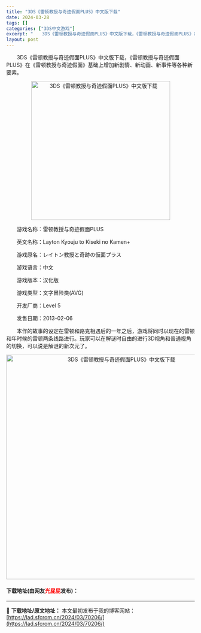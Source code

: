 ```yaml
---
title: "3DS《雷顿教授与奇迹假面PLUS》中文版下载"
date: 2024-03-28
tags: []
categories: ["3DS中文游戏"]
excerpt: "　　3DS《雷顿教授与奇迹假面PLUS》中文版下载，《雷顿教授与奇迹假面PLUS》在《雷顿教授与奇迹假面》基础上增加新剧情、新动画、新事件等各种新要素。 　　游戏名称：雷顿教授与奇迹假面PLUS 　　英文名称：Layton Kyouju to Kiseki no Kamen+ 　　游戏原名：レイトン&hellip;"
layout: post
---
```


 <p>　　3DS《雷顿教授与奇迹假面PLUS》中文版下载，《雷顿教授与奇迹假面PLUS》在《雷顿教授与奇迹假面》基础上增加新剧情、新动画、新事件等各种新要素。</p> <p align="center"><img align="" border="0" src="https://lad.sfcrom.cn/wp-content/uploads/2024/03/20240328_660547a46c749.jpg" width="371" alt="3DS《雷顿教授与奇迹假面PLUS》中文版下载" /></p> <p>　　游戏名称：雷顿教授与奇迹假面PLUS</p> <p>　　英文名称：Layton Kyouju to Kiseki no Kamen+</p> <p>　　游戏原名：レイトン教授と奇跡の仮面プラス</p> <p>　　游戏语言：中文</p> <p>　　游戏版本：汉化版</p> <p>　　游戏类型：文字冒险类(AVG)</p> <p>　　开发厂商：Level 5</p> <p>　　发售日期：2013-02-06</p> <p>　　本作的故事的设定在雷顿和路克相遇后的一年之后，游戏将同时以现在的雷顿和年时候的雷顿两条线路进行。玩家可以在解谜时自由的进行3D视角和普通视角的切换，可以说是解谜的新次元了。</p> <p align="center"><img align="" border="0" src="https://lad.sfcrom.cn/wp-content/uploads/2024/03/20240328_660547a4d40b3.jpg" width="600" alt="3DS《雷顿教授与奇迹假面PLUS》中文版下载" /></p> <p><h4>下载地址(由网友<font color="red">光屁屁</font>发布)：</h4></p> 

---
📖 **下载地址/原文地址：** 本文最初发布于我的博客网站：[https://lad.sfcrom.cn/2024/03/70206/](https://lad.sfcrom.cn/2024/03/70206/)
